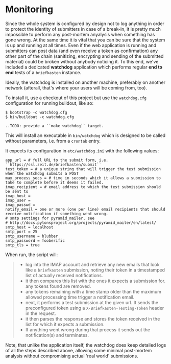 # Monitoring

Since the whole system is configured by design not to log anything in order to protect the identity of submitters in case of a break-in, it is pretty much impossible to perform any post-mortem anyalysis when something has gone wrong. At the same time it is vital that you can be sure that the system is up and running at all times. Even if the web application is running and submitters can post data (and even receive a token as confirmation) any other part of the chain (sanitizing, encrypting and sending of the submitted material) could be broken without anybody noticing it. To this end, we've included a dedicated **watchdog** application which performs regular **end to end** tests of a `briefkasten` instance.

Ideally, the watchdog is installed on another machine, preferably on another network (afterall, that's where your users will be coming from, too).

To install it, use a checkout of this project but use the `watchdog.cfg` configuration for running buildout, like so:

```
$ bootstrap -c watchdog.cfg
$ bin/buildout -c watchdog.cfg

..TODO: provide a ``make watchdog`` target.
```

This will install an executable in `bin/watchdog` which is designed to be called without parameters, i.e. from a `crontab` entry.

It expects its configuration in `etc/watchdog.ini` with the following values:

```
app_url = # full URL to the submit form, i.e. ``https://ssl.zeit.de/briefkasten/submit``
test_token = # a unique string that will trigger the test submission when the watchdog submits a POST
max_process_secs = # time in seconds which it allows a submission to take to complete before it deems it failed.
imap_recipient = # email address to which the test submission should be sent to
imap_host =
imap_user =
imap_passwd =
notify_email = one or more (one per line) email recipients that should receive notification if something went wrong.
# smtp settings for pyramid_mailer, see
# http://docs.pylonsproject.org/projects/pyramid_mailer/en/latest/
smtp_host = localhost
smtp_port = 25
smtp_username = blubber
smtp_password = fooberific
smtp_tls = true
```

When run, the script will:

> - log into the IMAP account and retrieve any new emails that look like a `briefkasten` submission, noting their token in a timestamped list of actually received notifications.
> - it then compares this list with the ones it expects a submission for. any tokens found are removed.
> - any tokens remaining with a time stamp older than the maximum allowed processing time trigger a notification email.
> - next, it performs a test submission at the given url. It sends the preconfigured token using a `X-Briefkasten-Testing-Token` header in the request.
> - it then parses the response and stores the token received in the list for which it expects a submission.
> - If anything went wrong during that process it sends out the notification(s) and terminates.

Note, that unlike the application itself, the watchdog does keep detailed logs of all the steps described above, allowing some minimal post-mortem analysis without compromising actual 'real world' submissions.
